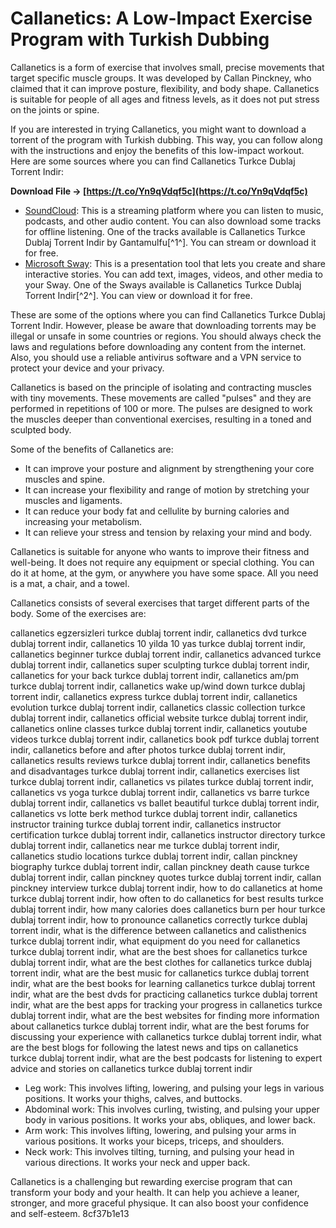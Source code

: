 
 
# Callanetics: A Low-Impact Exercise Program with Turkish Dubbing
 
Callanetics is a form of exercise that involves small, precise movements that target specific muscle groups. It was developed by Callan Pinckney, who claimed that it can improve posture, flexibility, and body shape. Callanetics is suitable for people of all ages and fitness levels, as it does not put stress on the joints or spine.
 
If you are interested in trying Callanetics, you might want to download a torrent of the program with Turkish dubbing. This way, you can follow along with the instructions and enjoy the benefits of this low-impact workout. Here are some sources where you can find Callanetics Turkce Dublaj Torrent Indir:
 
**Download File → [https://t.co/Yn9qVdqf5c](https://t.co/Yn9qVdqf5c)**


 
- [SoundCloud](https://soundcloud.com/gantamulfu/callanetics-turkce-dublaj-torrent-indir): This is a streaming platform where you can listen to music, podcasts, and other audio content. You can also download some tracks for offline listening. One of the tracks available is Callanetics Turkce Dublaj Torrent Indir by Gantamulfu[^1^]. You can stream or download it for free.
- [Microsoft Sway](https://sway.office.com/kYS0JLfYtMn4SBG4): This is a presentation tool that lets you create and share interactive stories. You can add text, images, videos, and other media to your Sway. One of the Sways available is Callanetics Turkce Dublaj Torrent Indir[^2^]. You can view or download it for free.

These are some of the options where you can find Callanetics Turkce Dublaj Torrent Indir. However, please be aware that downloading torrents may be illegal or unsafe in some countries or regions. You should always check the laws and regulations before downloading any content from the internet. Also, you should use a reliable antivirus software and a VPN service to protect your device and your privacy.

Callanetics is based on the principle of isolating and contracting muscles with tiny movements. These movements are called "pulses" and they are performed in repetitions of 100 or more. The pulses are designed to work the muscles deeper than conventional exercises, resulting in a toned and sculpted body.
 
Some of the benefits of Callanetics are:

- It can improve your posture and alignment by strengthening your core muscles and spine.
- It can increase your flexibility and range of motion by stretching your muscles and ligaments.
- It can reduce your body fat and cellulite by burning calories and increasing your metabolism.
- It can relieve your stress and tension by relaxing your mind and body.

Callanetics is suitable for anyone who wants to improve their fitness and well-being. It does not require any equipment or special clothing. You can do it at home, at the gym, or anywhere you have some space. All you need is a mat, a chair, and a towel.

Callanetics consists of several exercises that target different parts of the body. Some of the exercises are:
 
callanetics egzersizleri turkce dublaj torrent indir,  callanetics dvd turkce dublaj torrent indir,  callanetics 10 yilda 10 yas turkce dublaj torrent indir,  callanetics beginner turkce dublaj torrent indir,  callanetics advanced turkce dublaj torrent indir,  callanetics super sculpting turkce dublaj torrent indir,  callanetics for your back turkce dublaj torrent indir,  callanetics am/pm turkce dublaj torrent indir,  callanetics wake up/wind down turkce dublaj torrent indir,  callanetics express turkce dublaj torrent indir,  callanetics evolution turkce dublaj torrent indir,  callanetics classic collection turkce dublaj torrent indir,  callanetics official website turkce dublaj torrent indir,  callanetics online classes turkce dublaj torrent indir,  callanetics youtube videos turkce dublaj torrent indir,  callanetics book pdf turkce dublaj torrent indir,  callanetics before and after photos turkce dublaj torrent indir,  callanetics results reviews turkce dublaj torrent indir,  callanetics benefits and disadvantages turkce dublaj torrent indir,  callanetics exercises list turkce dublaj torrent indir,  callanetics vs pilates turkce dublaj torrent indir,  callanetics vs yoga turkce dublaj torrent indir,  callanetics vs barre turkce dublaj torrent indir,  callanetics vs ballet beautiful turkce dublaj torrent indir,  callanetics vs lotte berk method turkce dublaj torrent indir,  callanetics instructor training turkce dublaj torrent indir,  callanetics instructor certification turkce dublaj torrent indir,  callanetics instructor directory turkce dublaj torrent indir,  callanetics near me turkce dublaj torrent indir,  callanetics studio locations turkce dublaj torrent indir,  callan pinckney biography turkce dublaj torrent indir,  callan pinckney death cause turkce dublaj torrent indir,  callan pinckney quotes turkce dublaj torrent indir,  callan pinckney interview turkce dublaj torrent indir,  how to do callanetics at home turkce dublaj torrent indir,  how often to do callanetics for best results turkce dublaj torrent indir,  how many calories does callanetics burn per hour turkce dublaj torrent indir,  how to pronounce callanetics correctly turkce dublaj torrent indir,  what is the difference between callanetics and calisthenics turkce dublaj torrent indir,  what equipment do you need for callanetics turkce dublaj torrent indir,  what are the best shoes for callanetics turkce dublaj torrent indir,  what are the best clothes for callanetics turkce dublaj torrent indir,  what are the best music for callanetics turkce dublaj torrent indir,  what are the best books for learning callanetics turkce dublaj torrent indir,  what are the best dvds for practicing callanetics turkce dublaj torrent indir,  what are the best apps for tracking your progress in callanetics turkce dublaj torrent indir,  what are the best websites for finding more information about callanetics turkce dublaj torrent indir,  what are the best forums for discussing your experience with callanetics turkce dublaj torrent indir,  what are the best blogs for following the latest news and tips on callanetics turkce dublaj torrent indir,  what are the best podcasts for listening to expert advice and stories on callanetics turkce dublaj torrent indir

- Leg work: This involves lifting, lowering, and pulsing your legs in various positions. It works your thighs, calves, and buttocks.
- Abdominal work: This involves curling, twisting, and pulsing your upper body in various positions. It works your abs, obliques, and lower back.
- Arm work: This involves lifting, lowering, and pulsing your arms in various positions. It works your biceps, triceps, and shoulders.
- Neck work: This involves tilting, turning, and pulsing your head in various directions. It works your neck and upper back.

Callanetics is a challenging but rewarding exercise program that can transform your body and your health. It can help you achieve a leaner, stronger, and more graceful physique. It can also boost your confidence and self-esteem.
 8cf37b1e13
 
